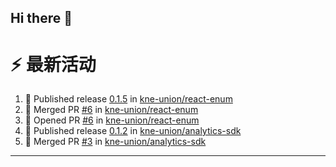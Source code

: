## Hi there 👋

<!--

**Here are some ideas to get you started:**

🙋‍♀️ A short introduction - what is your organization all about?
🌈 Contribution guidelines - how can the community get involved?
👩‍💻 Useful resources - where can the community find your docs? Is there anything else the community should know?
🍿 Fun facts - what does your team eat for breakfast?
🧙 Remember, you can do mighty things with the power of [Markdown](https://docs.github.com/github/writing-on-github/getting-started-with-writing-and-formatting-on-github/basic-writing-and-formatting-syntax)
-->


# ⚡ 最新活动

<!--START_SECTION:activity-->
1. 🚀 Published release [0.1.5](https://github.com/kne-union/react-enum/releases/tag/0.1.5) in [kne-union/react-enum](https://github.com/kne-union/react-enum)
2. 🎉 Merged PR [#6](https://github.com/kne-union/react-enum/pull/6) in [kne-union/react-enum](https://github.com/kne-union/react-enum)
3. 💪 Opened PR [#6](https://github.com/kne-union/react-enum/pull/6) in [kne-union/react-enum](https://github.com/kne-union/react-enum)
4. 🚀 Published release [0.1.2](https://github.com/kne-union/analytics-sdk/releases/tag/0.1.2) in [kne-union/analytics-sdk](https://github.com/kne-union/analytics-sdk)
5. 🎉 Merged PR [#3](https://github.com/kne-union/analytics-sdk/pull/3) in [kne-union/analytics-sdk](https://github.com/kne-union/analytics-sdk)
<!--END_SECTION:activity-->

---
